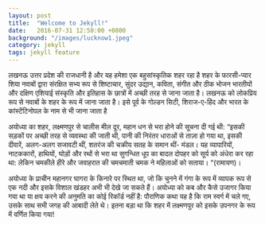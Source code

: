 ```yaml
---
layout: post
title:  "Welcome to Jekyll!"
date:   2016-07-31 12:50:00 +0800
background: "/images/lucknow1.jpeg"
category: jekyll
tags: jekyll feature
---
```

लखनऊ उत्तर प्रदेश की राजधानी है और यह हमेशा एक बहुसांस्कृतिक शहर रहा है शहर के फारसी-प्यार शिया नवाबों द्वारा संरक्षित सभ्य रूप से शिष्टाचार, सुंदर उद्यान, कविता, संगीत और ठीक भोजन भारतीयों और दक्षिण एशियाई संस्कृति और इतिहास के छात्रों में अच्छी तरह से जाना जाता है। लखनऊ को लोकप्रिय रूप से नवाबों के शहर के रूप में जाना जाता है। इसे पूर्व के गोल्डन सिटी, शिराज-ए-हिंद और भारत के कांस्टेंटिनोपल के नाम से भी जाना जाता है

अयोध्या का शहर, लक्ष्मणपुर से चालीस मील दूर, महान धन से भरा होने की सूचना दी गई थी: “इसकी सड़कों पर अच्छी तरह से व्यवस्था की जाती थी, पानी की निरंतर धाराओं से ताज़ा हो गया था, इसकी दीवारें, अलग-अलग सजावटी थीं, शतरंज की चक्रीय सतह के समान थीं- मंडल। यह व्यापारियों, नाटककारों, हाथियों, घोड़ों और रथों से भरा था सुगन्धित धूप का बादल दोपहर को सूर्य को अंधेरा कर रहा था: लेकिन चमकीले हीरे और जवाहरात की चमचमाती चमक ने महिलाओं को सताया। “(रामायण)।

अयोध्या के प्राचीन महानगर घागरा के किनारे पर स्थित था, जो कि चुनने में गंगा के रूप में व्यापक रूप से एक नदी और इसके विशाल खंडहर अभी भी देखे जा सकते हैं। अयोध्या को कब और कैसे उजागर किया गया था या क्षय करने की अनुमति का कोई रिकॉर्ड नहीं है: पौराणिक कथा यह है कि राम स्वर्ग में चले गए, उसके साथ सभी जगह की आबादी लेते थे। इतना बड़ा था कि शहर में लक्ष्मणपुर को इसके उपनगर के रूप में वर्णित किया गया!

